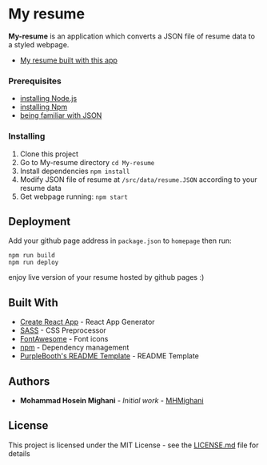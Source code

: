 # My resume

**My-resume** is an application which converts a JSON file of resume data to a styled webpage.

* [My resume built with this app](https://mhmighani.github.io/My-resume/)


### Prerequisites

* [installing Node.js](https://nodejs.org/en/)
* [installing Npm](https://www.npmjs.com/)
* [being familiar with JSON](https://www.w3schools.com/whatis/whatis_json.asp)

### Installing

1. Clone this project
2. Go to My-resume directory
`cd My-resume`
3. Install dependencies
`npm install`
4. Modify JSON file of resume at `/src/data/resume.JSON` according to your resume data
5. Get webpage running:
`npm start`

## Deployment

Add your github page address in `package.json` to `homepage` then run:

```
npm run build
npm run deploy
```
enjoy live version of your resume hosted by github pages :)

## Built With

* [Create React App](https://create-react-app.dev/) - React App Generator
* [SASS](https://sass-lang.com/) - CSS Preprocessor
* [FontAwesome](https://rometools.github.io/rome/) - Font icons
* [npm](https://www.npmjs.com/) - Dependency management
* [PurpleBooth's README Template](https://gist.github.com/PurpleBooth/109311bb0361f32d87a2) - README Template

## Authors

* **Mohammad Hosein Mighani** - *Initial work* - [MHMighani](https://github.com/MHMighani)

## License

This project is licensed under the MIT License - see the [LICENSE.md](LICENSE.md) file for details
